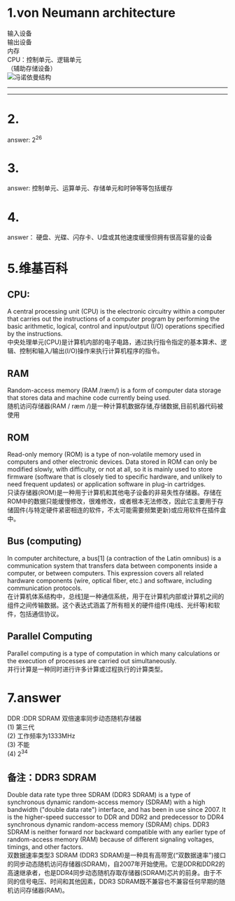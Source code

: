 #  1.von Neumann architecture  
输入设备  
输出设备  
内存  
CPU：控制单元、逻辑单元  
（辅助存储设备）  
![冯诺依曼结构](images/)  
***
***  
# 2.  
answer:  2<sup>26</sup>  
# 3.  
answer: 控制单元、运算单元、存储单元和时钟等等包括缓存
# 4.  
answer： 硬盘、光碟、闪存卡、U盘或其他速度缓慢但拥有很高容量的设备 
# 5.维基百科  
## CPU: 
 A central processing unit (CPU) is the electronic circuitry within a computer that carries out the instructions of a computer program by performing the basic arithmetic, logical, control and input/output (I/O) operations specified by the instructions.  
中央处理单元(CPU)是计算机内部的电子电路，通过执行指令指定的基本算术、逻辑、控制和输入/输出(I/O)操作来执行计算机程序的指令。  
## RAM  
Random-access memory (RAM /ræm/) is a form of computer data storage that stores data and machine code currently being used.  
随机访问存储器(RAM / ræm /)是一种计算机数据存储,存储数据,目前机器代码被使用  
## ROM  
Read-only memory (ROM) is a type of non-volatile memory used in computers and other electronic devices. Data stored in ROM can only be modified slowly, with difficulty, or not at all, so it is mainly used to store firmware (software that is closely tied to specific hardware, and unlikely to need frequent updates) or application software in plug-in cartridges.   
只读存储器(ROM)是一种用于计算机和其他电子设备的非易失性存储器。存储在ROM中的数据只能缓慢修改，很难修改，或者根本无法修改，因此它主要用于存储固件(与特定硬件紧密相连的软件，不太可能需要频繁更新)或应用软件在插件盒中。  

## Bus (computing)  
In computer architecture, a bus[1] (a contraction of the Latin omnibus) is a communication system that transfers data between components inside a computer, or between computers. This expression covers all related hardware components (wire, optical fiber, etc.) and software, including communication protocols.  
在计算机体系结构中，总线[1](拉丁语omnibus的缩写)是一种通信系统，用于在计算机内部或计算机之间的组件之间传输数据。这个表达式涵盖了所有相关的硬件组件(电线、光纤等)和软件，包括通信协议。  
## Parallel Computing   
Parallel computing is a type of computation in which many calculations or the execution of processes are carried out simultaneously.  
并行计算是一种同时进行许多计算或过程执行的计算类型。  
# 7.answer  
DDR :DDR SDRAM 双倍速率同步动态随机存储器  
(1)  第三代  
(2)  工作频率为1333MHz  
(3)  不能   
(4)  2<sup>34</sup>  
## 备注：DDR3 SDRAM  
Double data rate type three SDRAM (DDR3 SDRAM) is a type of synchronous dynamic random-access memory (SDRAM) with a high bandwidth ("double data rate") interface, and has been in use since 2007. It is the higher-speed successor to DDR and DDR2 and predecessor to DDR4 synchronous dynamic random-access memory (SDRAM) chips. DDR3 SDRAM is neither forward nor backward compatible with any earlier type of random-access memory (RAM) because of different signaling voltages, timings, and other factors.   
双数据速率类型3 SDRAM (DDR3 SDRAM)是一种具有高带宽(“双数据速率”)接口的同步动态随机访问存储器(SDRAM)，自2007年开始使用。它是DDR和DDR2的高速继承者，也是DDR4同步动态随机存取存储器(SDRAM)芯片的前身。由于不同的信号电压、时间和其他因素，DDR3 SDRAM既不兼容也不兼容任何早期的随机访问存储器(RAM)。  


